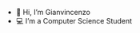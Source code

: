 - 👋 Hi, I’m Gianvincenzo
- 💻 I’m a Computer Science Student

<!---
Gianvi-lan/Gianvi-lan is a ✨ special ✨ repository because its `README.md` (this file) appears on your GitHub profile.
You can click the Preview link to take a look at your changes.
--->
